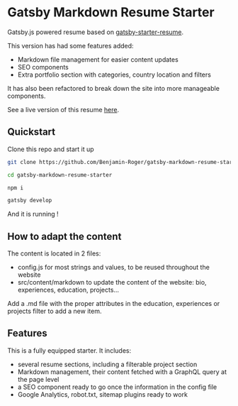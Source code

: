 # Gatsby Markdown Resume Starter ###

Gatsby.js powered resume based on [gatsby-starter-resume](https://github.com/anubhavsrivastava/gatsby-starter-resume). 

This version has had some features added:
- Markdown file management for easier content updates
- SEO components 
- Extra portfolio section with categories, country location and filters

It has also been refactored to break down the site into more manageable components.


See a live version of this resume [here](https://gatsby-markdown-resume-starter.vercel.app/).

## Quickstart

Clone this repo and start it up

```bash 
git clone https://github.com/Benjamin-Roger/gatsby-markdown-resume-starter.git

cd gatsby-markdown-resume-starter

npm i

gatsby develop

```
And it is running !

## How to adapt the content
The content is located in 2 files:
- config.js for most strings and values, to be reused throughout the website
- src/content/markdown to update the content of the website: bio, experiences, education, projects...

Add a .md file with the proper attributes in the education, experiences or projects filter to add a new item.

## Features
This is a fully equipped starter. It includes:
- several resume sections, including a filterable project section
- Markdown management, their content fetched with a GraphQL query at the page level
- a SEO component ready to go once the information in the config file
- Google Analytics, robot.txt, sitemap plugins ready to work
